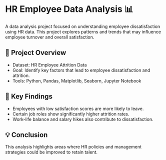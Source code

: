 # HR Employee Data Analysis 📊

A data analysis project focused on understanding employee dissatisfaction using HR data. This project explores patterns and trends that may influence employee turnover and overall satisfaction.

## 📁 Project Overview

- Dataset: HR Employee Attrition Data
- Goal: Identify key factors that lead to employee dissatisfaction and attrition.
- Tools: Python, Pandas, Matplotlib, Seaborn, Jupyter Notebook

## 📌 Key Findings

- Employees with low satisfaction scores are more likely to leave.
- Certain job roles show significantly higher attrition rates.
- Work-life balance and salary hikes also contribute to dissatisfaction.

## 💡 Conclusion

This analysis highlights areas where HR policies and management strategies could be improved to retain talent.

